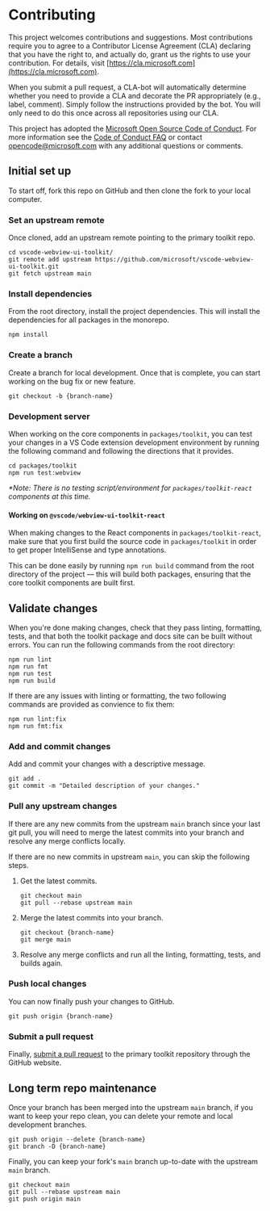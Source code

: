 # Contributing

This project welcomes contributions and suggestions. Most contributions require you to agree to a Contributor License Agreement (CLA) declaring that you have the right to, and actually do, grant us the rights to use your contribution. For details, visit [https://cla.microsoft.com](https://cla.microsoft.com).

When you submit a pull request, a CLA-bot will automatically determine whether you need to provide a CLA and decorate the PR appropriately (e.g., label, comment). Simply follow the instructions provided by the bot. You will only need to do this once across all repositories using our CLA.

This project has adopted the [Microsoft Open Source Code of Conduct](https://opensource.microsoft.com/codeofconduct/). For more information see the [Code of Conduct FAQ](https://opensource.microsoft.com/codeofconduct/faq/) or contact [opencode@microsoft.com](mailto:opencode@microsoft.com) with any additional questions or comments.

## Initial set up

To start off, fork this repo on GitHub and then clone the fork to your local computer.

### Set an upstream remote

Once cloned, add an upstream remote pointing to the primary toolkit repo.

```
cd vscode-webview-ui-toolkit/
git remote add upstream https://github.com/microsoft/vscode-webview-ui-toolkit.git
git fetch upstream main
```

### Install dependencies

From the root directory, install the project dependencies. This will install the dependencies for all packages in the monorepo.

```
npm install
```

### Create a branch

Create a branch for local development. Once that is complete, you can start working on the bug fix or new feature.

```
git checkout -b {branch-name}
```

### Development server

When working on the core components in `packages/toolkit`, you can test your changes in a VS Code extension development environment by running the following command and following the directions that it provides.

```
cd packages/toolkit
npm run test:webview
```

_\*Note: There is no testing script/environment for `packages/toolkit-react` components at this time._

#### Working on `@vscode/webview-ui-toolkit-react`

When making changes to the React components in `packages/toolkit-react`, make sure that you first build the source code in `packages/toolkit` in order to get proper IntelliSense and type annotations.

This can be done easily by running `npm run build` command from the root directory of the project –– this will build both packages, ensuring that the core toolkit components are built first.

## Validate changes

When you're done making changes, check that they pass linting, formatting, tests, and that both the toolkit package and docs site can be built without errors. You can run the following commands from the root directory:

```
npm run lint
npm run fmt
npm run test
npm run build
```

If there are any issues with linting or formatting, the two following commands are provided as convience to fix them:

```
npm run lint:fix
npm run fmt:fix
```

### Add and commit changes

Add and commit your changes with a descriptive message.

```
git add .
git commit -m "Detailed description of your changes."
```

### Pull any upstream changes

If there are any new commits from the upstream `main` branch since your last git pull, you will need to merge the latest commits into your branch and resolve any merge conflicts locally.

If there are no new commits in upstream `main`, you can skip the following steps.

1. Get the latest commits.

   ```
   git checkout main
   git pull --rebase upstream main
   ```

2. Merge the latest commits into your branch.

   ```
   git checkout {branch-name}
   git merge main
   ```

3. Resolve any merge conflicts and run all the linting, formatting, tests, and builds again.

### Push local changes

You can now finally push your changes to GitHub.

```
git push origin {branch-name}
```

### Submit a pull request

Finally, [submit a pull request](https://github.com/microsoft/vscode-webview-ui-toolkit/pulls) to the primary toolkit repository through the GitHub website.

## Long term repo maintenance

Once your branch has been merged into the upstream `main` branch, if you want to keep your repo clean, you can delete your remote and local development branches.

```
git push origin --delete {branch-name}
git branch -D {branch-name}
```

Finally, you can keep your fork's `main` branch up-to-date with the upstream `main` branch.

```
git checkout main
git pull --rebase upstream main
git push origin main
```
